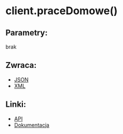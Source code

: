 # client.praceDomowe()

## Parametry:
brak

## Zwraca:
- [JSON](json/praceDomowe.json)
- [XML](xml/praceDomowe.xml)

## Linki:
- [API](https://iuczniowie.pe.szczecin.pl/mod_panelRodzica/pracaDomowa/WS_pracaDomowa.asmx/pobierzPraceDomowe)
- [Dokumentacja](https://iuczniowie.pe.szczecin.pl/mod_panelRodzica/pracaDomowa/WS_pracaDomowa.asmx)